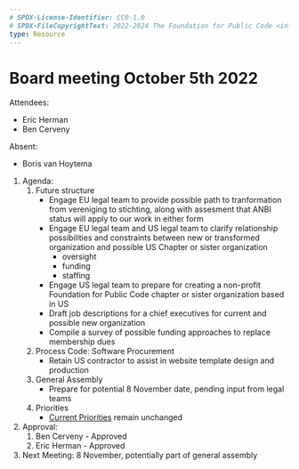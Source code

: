 ```yaml
---
# SPDX-License-Identifier: CC0-1.0
# SPDX-FileCopyrightText: 2022-2024 The Foundation for Public Code <info@publiccode.net>
type: Resource
---
```


# Board meeting October 5th 2022

Attendees:

* Eric Herman
* Ben Cerveny

Absent:

* Boris van Hoytema

1. Agenda:
   1. Future structure
      * Engage EU legal team to provide possible path to tranformation from vereniging to stichting, along with assesment that ANBI status will apply to our work in either form
      * Engage EU legal team and US legal team to clarify relationship possibilities and constraints between new or transformed organization and possible US Chapter or sister organization
          * oversight
          * funding
          * staffing
      * Engage US legal team to prepare for creating a non-profit Foundation for Public Code chapter or sister organization based in US
      * Draft job descriptions for a chief executives for current and possible new organization
      * Compile a survey of possible funding approaches to replace membership dues
   2. Process Code: Software Procurement
      * Retain US contractor to assist in website template design and production
   3. General Assembly
      * Prepare for potential 8 November date, pending input from legal teams
   4. Priorities
      * [Current Priorities](../mission.md#current-priorities) remain unchanged
2. Approval:
   1. Ben Cerveny - Approved
   2. Eric Herman - Approved
   <!-- 3. Boris van Hoytema -->
3. Next Meeting: 8 November, potentially part of general assembly
